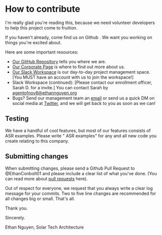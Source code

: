 # How to contribute

I'm really glad you're reading this, because we need volunteer developers to help this project come to fruition.

If you haven't already, come find us on Github . We want you working on things you're excited about.

Here are some important resources:

  * [Our GitHub Repository](https://www.github.com/ethanconbolt01/ethanconbolt01.git) tells you where we are.
  * [Our Corporate Page](https://github.com/SolarTechArchitecture) is where to find out more about us.
  * [Our Slack Workspace](https://www.starshollowuniversity.slack.com) is our day-to-day project management space. [You MUST have an account with us to join the workspace!]
  * Slack Workspace (continued): [Please contact our enrollment officer, Sarah D. for a invite.] You can contact Sarah by [agentofnov8@ethannguyen.org](mailto:agentofnov8@ethannguyen.org)
  * Bugs? Send our management team an [email](mailto:webmaster@ethannguyen.org) or send us a quick DM on social media at [Twitter](https://www.twitter.com/EthanLNguyen33), and we will get back to you as soon as we can!

## Testing

We have a handful of cool features, but most of our features consists of ASR examples. Please write " ASR examples" for any and all new code you create relating to this company.

## Submitting changes

When submitting changes, please send a Github Pull Request to @EthanConbolt01 and please include a clear list of what you've done. (You can read more about [pull requests](http://help.github.com/pull-requests/) here).

Out of respect for everyone, we request that you always write a clear log message for your commits. Two to five line changes are recommended for all changes big or small. That's all.

Thank you.

Sincerely.

Ethan Nguyen, Solar Tech Architecture
